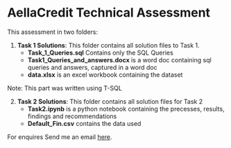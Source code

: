 # AellaCredit Technical Assessment
This assessment in two folders:
1. **Task 1 Solutions**: This folder contains all solution files to Task 1.
    - **Task_1_Queries.sql** Contains only the SQL Queries
    - **Task1_Queries_and_answers.docx** is a word doc containing sql queries and answers, captured in a word doc
    - **data.xlsx** is an excel workbook containing the dataset

Note: This part was written using T-SQL

2. **Task 2 Solutions**: This folder contains all solution files for Task 2
    - **Task2.ipynb** is a python notebook containing the precesses, results, findings and recommendations
    - **Default_Fin.csv** contains the data used


For enquires Send me an email [here](mailto:kafarusimileoluwa@gmail.com).
